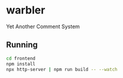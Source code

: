 # warbler

Yet Another Comment System

## Running

```bash
cd frontend
npm install
npx http-server | npm run build -- --watch
```
